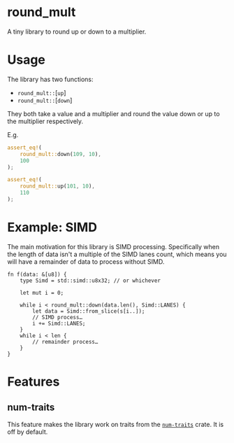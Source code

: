# round_mult

A tiny library to round up or down to a multiplier.

# Usage

The library has two functions:
- `round_mult::`[`up`]
- `round_mult::`[`down`]

They both take a value and a multiplier and round the value down or up to the multiplier respectively.

E.g.
```rust
assert_eq!(
    round_mult::down(109, 10),
    100
);

assert_eq!(
    round_mult::up(101, 10),
    110
);
```

# Example: SIMD

The main motivation for this library is SIMD processing. Specifically when the length of data isn't a multiple of the SIMD lanes count, which means you will have a remainder of data to process without SIMD.

```ignore
fn f(data: &[u8]) {
	type Simd = std::simd::u8x32; // or whichever

	let mut i = 0;

	while i < round_mult::down(data.len(), Simd::LANES) {
		let data = Simd::from_slice(s[i..]);
		// SIMD process…
		i += Simd::LANES;
	}
	while i < len {
		// remainder process…
	}
}
```

# Features

## num-traits

This feature makes the library work on traits from the [`num-traits`](https://crates.io/crates/num-traits) crate.
It is off by default.
